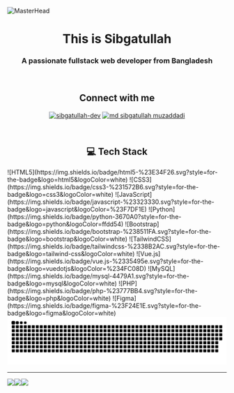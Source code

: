 ![MasterHead](https://user-images.githubusercontent.com/80781196/190216139-7697aa5a-c9a0-4bd6-80bf-3aca76a2e1c8.gif)
<h1 align="center">This is Sibgatullah</h1>
<h3 align="center">A passionate fullstack web developer from Bangladesh</h3>

<br>




<!-- <img align="right" alt="coding" width="300" src="https://cdn.dribbble.com/users/1162077/screenshots/3848914/programmer.gif">


- 🌱 I’m currently working with **React, Vue JS, JavaScript, PHP , Laravel**

- 👯 I’m looking to collaborate on **on github**

- 💬 Ask me about **Laravel**

- 📫 How to reach me **sibgatullah881@gmail.com**

- ⚡ Fun fact **PHP never dies.** -->

<!-- <p align="left"> <img src="https://komarev.com/ghpvc/?username=sibgatullah&label=Profile%20views&color=0e75b6&style=flat" alt="sibgatullah" /> </p> -->

<!-- <p align="left" width="100" > <a href="https://github.com/ryo-ma/github-profile-trophy"><img src="https://github-profile-trophy.vercel.app/?username=sibgatullah" alt="sibgatullah" /></a> </p> -->

<h2 align="center">Connect with me</h2>
<p align="center">
<a href="https://linkedin.com/in/sibgatullah-dev" target="blank"><img align="center" src="https://raw.githubusercontent.com/rahuldkjain/github-profile-readme-generator/master/src/images/icons/Social/linked-in-alt.svg" alt="sibgatullah-dev" height="30" width="40" /></a>
<a href="https://www.facebook.com/mdsibgatullah.muzaddaddi.52/" target="blank"><img align="center" src="https://raw.githubusercontent.com/rahuldkjain/github-profile-readme-generator/master/src/images/icons/Social/facebook.svg" alt="md sibgatullah muzaddadi" height="30" width="40" /></a>
<!-- <a href="https://instagram.com/md sibgatullah muzaddadi" target="blank"><img align="center" src="https://raw.githubusercontent.com/rahuldkjain/github-profile-readme-generator/master/src/images/icons/Social/instagram.svg" alt="md sibgatullah muzaddadi" height="30" width="40" /></a> -->
</p>
<br/>
<h2 align="center">💻 Tech Stack</h2>
![HTML5](https://img.shields.io/badge/html5-%23E34F26.svg?style=for-the-badge&logo=html5&logoColor=white) ![CSS3](https://img.shields.io/badge/css3-%231572B6.svg?style=for-the-badge&logo=css3&logoColor=white) ![JavaScript](https://img.shields.io/badge/javascript-%23323330.svg?style=for-the-badge&logo=javascript&logoColor=%23F7DF1E)  ![Python](https://img.shields.io/badge/python-3670A0?style=for-the-badge&logo=python&logoColor=ffdd54) ![Bootstrap](https://img.shields.io/badge/bootstrap-%238511FA.svg?style=for-the-badge&logo=bootstrap&logoColor=white) ![TailwindCSS](https://img.shields.io/badge/tailwindcss-%2338B2AC.svg?style=for-the-badge&logo=tailwind-css&logoColor=white) ![Vue.js](https://img.shields.io/badge/vue.js-%2335495e.svg?style=for-the-badge&logo=vuedotjs&logoColor=%234FC08D)  ![MySQL](https://img.shields.io/badge/mysql-4479A1.svg?style=for-the-badge&logo=mysql&logoColor=white) ![PHP](https://img.shields.io/badge/php-%23777BB4.svg?style=for-the-badge&logo=php&logoColor=white) ![Figma](https://img.shields.io/badge/figma-%23F24E1E.svg?style=for-the-badge&logo=figma&logoColor=white)

<picture>
  <source media="(prefers-color-scheme: dark)" srcset="https://raw.githubusercontent.com/sibgatullah-dev/sibgatullah-dev/output/github-snake-dark.svg" />
  <source media="(prefers-color-scheme: light)" srcset="https://raw.githubusercontent.com/sibgatullah-dev/sibgatullah-dev/output/github-snake.svg" />
  <img alt="github-snake" src="https://raw.githubusercontent.com/sibgatullah-dev/sibgatullah-dev/output/github-snake.svg" />
</picture>

<hr /> 
<a href="https://github.com/sibgatullah-dev">
  <img align="left" src="https://github-readme-stats-eight-theta.vercel.app/api?username=sibgatullah-dev&theme=nord&show_icons=true&count_private=true&hide=contribs&line_height=30" />
  <img align="left" src="https://github-readme-streak-stats.herokuapp.com/?user=sibgatullah-dev&show_icons=true&locale=en&layout=compact&theme=nord&line_height=30" />
</a>
<a href="https://github.com/sibgatullah-dev">
  <img align="center " src="https://github-readme-stats-eight-theta.vercel.app/api/top-langs/?username=sibgatullah-dev&theme=nord&langs_count=10&hide=css,jupyter%20notebook,ejs,scss" />
</a>
